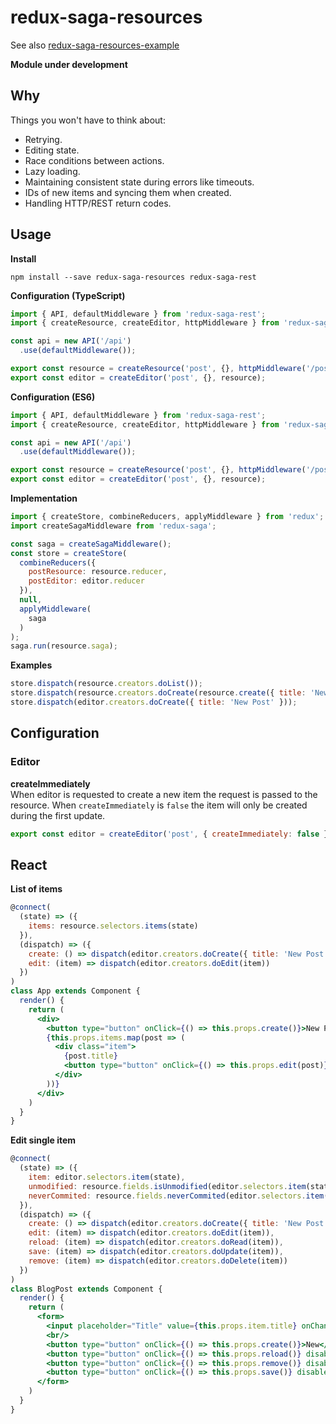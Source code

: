 # redux-saga-resources

See also [redux-saga-resources-example](https://github.com/Zaibot/redux-saga-resources-example)

**Module under development**

## Why

Things you won't have to think about:
* Retrying.
* Editing state.
* Race conditions between actions.
* Lazy loading.
* Maintaining consistent state during errors like timeouts.
* IDs of new items and syncing them when created.
* Handling HTTP/REST return codes.


## Usage

**Install**
```
npm install --save redux-saga-resources redux-saga-rest
```

**Configuration (TypeScript)**
```jsx
import { API, defaultMiddleware } from 'redux-saga-rest';
import { createResource, createEditor, httpMiddleware } from 'redux-saga-resources';

const api = new API('/api')
  .use(defaultMiddleware());

export const resource = createResource('post', {}, httpMiddleware('/posts', api));
export const editor = createEditor('post', {}, resource);
```

**Configuration (ES6)**
```jsx
import { API, defaultMiddleware } from 'redux-saga-rest';
import { createResource, createEditor, httpMiddleware } from 'redux-saga-resources/es6';

const api = new API('/api')
  .use(defaultMiddleware());

export const resource = createResource('post', {}, httpMiddleware('/posts', api));
export const editor = createEditor('post', {}, resource);
```

**Implementation**
```jsx
import { createStore, combineReducers, applyMiddleware } from 'redux';
import createSagaMiddleware from 'redux-saga';

const saga = createSagaMiddleware();
const store = createStore(
  combineReducers({
    postResource: resource.reducer,
    postEditor: editor.reducer
  }),
  null,
  applyMiddleware(
    saga
  )
);
saga.run(resource.saga);
```

**Examples**
```jsx
store.dispatch(resource.creators.doList());
store.dispatch(resource.creators.doCreate(resource.create({ title: 'New Post' })));
store.dispatch(editor.creators.doCreate({ title: 'New Post' }));
```

## Configuration

### Editor
**createImmediately**  
When editor is requested to create a new item the request is passed to the resource. When `createImmediately` is `false` the item will only be created during the first update.
```jsx
export const editor = createEditor('post', { createImmediately: false }, resource);
```

## React
**List of items**
```jsx
@connect(
  (state) => ({
    items: resource.selectors.items(state)
  }),
  (dispatch) => ({
    create: () => dispatch(editor.creators.doCreate({ title: 'New Post' })),
    edit: (item) => dispatch(editor.creators.doEdit(item))
  })
)
class App extends Component {
  render() {
    return (
      <div>
        <button type="button" onClick={() => this.props.create()}>New Post</button>
        {this.props.items.map(post => (
          <div class="item">
            {post.title}
            <button type="button" onClick={() => this.props.edit(post)}>edit</button>
          </div>
        ))}
      </div>
    )
  }
}
```

**Edit single item**
```jsx
@connect(
  (state) => ({
    item: editor.selectors.item(state),
    unmodified: resource.fields.isUnmodified(editor.selectors.item(state)),
    neverCommited: resource.fields.neverCommited(editor.selectors.item(state))
  }),
  (dispatch) => ({
    create: () => dispatch(editor.creators.doCreate({ title: 'New Post' })),
    edit: (item) => dispatch(editor.creators.doEdit(item)),
    reload: (item) => dispatch(editor.creators.doRead(item)),
    save: (item) => dispatch(editor.creators.doUpdate(item)),
    remove: (item) => dispatch(editor.creators.doDelete(item))
  })
)
class BlogPost extends Component {
  render() {
    return (
      <form>
        <input placeholder="Title" value={this.props.item.title} onChange={(e) => this.props.edit({ ...this.props.item, title: e.target.value })} />
        <br/>
        <button type="button" onClick={() => this.props.create()}>New</button>
        <button type="button" onClick={() => this.props.reload()} disabled={this.props.neverCommited}>Reload</button>
        <button type="button" onClick={() => this.props.remove()} disabled={this.props.neverCommited}>Delete</button>
        <button type="button" onClick={() => this.props.save()} disabled={this.props.unmodified}>Save</button>
      </form>
    )
  }
}
```
